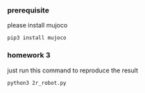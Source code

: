 ### prerequisite
please install mujoco 
```
pip3 install mujoco
```
### homework 3
just run this command to reproduce the result
```
python3 2r_robot.py
```